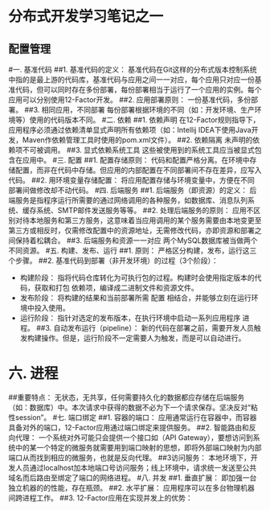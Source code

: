 分布式开发学习笔记之一
=
配置管理
-
#一. 基准代码
##1. 基准代码的定义：
基准代码在Git这样的分布式版本控制系统中指的是最上游的代码库，基准代码与应用之间一一对应，每个应用只对应一份基准代码，但可以同时存在多份部署，每份部署相当于运行了一个应用的实例。每个应用可以分别使用12-Factor开发。
##2. 应用部署原则：
一份基准代码，多份部署。
##3. 相同应用，不同部署
每份部署根据环境的不同（如：开发环境、生产环境等）使用的代码版本不同。
#二. 依赖
##1. 依赖声明
在12-Factor规则指导下，应用程序必须通过依赖清单显式声明所有依赖项（如：Intellij IDEA下使用Java开发，Maven作依赖管理工具时使用的pom.xml文件）。
##2. 依赖隔离
未声明的依赖项不可被调用。
##3. 显式依赖系统工具
这些被使用到的系统工具应当被显式包含在应用中。
#三. 配置
##1. 配置存储原则：
代码和配置严格分离。在环境中存储配置，而非在代码中存储。但应用的内部配置在不同部署间不存在差异，应写入代码。
##2. 用环境变量存储配置：
将应用配置存储与环境变量中，方便在不同部署间做修改却不动代码。
#四. 后端服务
##1. 后端服务（即资源）的定义：
后端服务是指程序运行所需要的通过网络调用的各种服务，如数据库、消息队列系统、缓存系统、SMTP邮件发送服务等等。
##2. 处理后端服务的原则：
应用不区别对待本地服务和第三方服务，这意味着当应用调用的某个服务需要由本地变更至第三方或相反时，仅需修改配置中的资源地址，无需修改代码，亦即资源和部署之间保持着松耦合。
##3. 后端服务和资源一一对应
两个MySQL数据库被当做两个不同资源。
#五. 构建、发布、运行
##1. 原则：
严格区分构建，发布，运行这三个步骤。
##2. 基准代码到部署（非开发环境）的过程（3个阶段）：
* 构建阶段：
指将代码仓库转化为可执行包的过程。构建时会使用指定版本的代码，获取和打包 依赖项，编译成二进制文件和资源文件。
* 发布阶段：
将构建的结果和当前部署所需 配置 相结合，并能够立刻在运行环境中投入使用。
* 运行阶段：
指针对选定的发布版本，在执行环境中启动一系列应用程序 进程。
##3. 自动发布运行（pipeline）：
新的代码在部署之前，需要开发人员触发构建操作。但是，运行阶段不一定需要人为触发，而是可以自动进行。
# 六. 进程
##重要特点：
无状态，无共享，任何需要持久化的数据都应存储在后端服务（如：数据库）中。本次请求中获得的数据不必为下一个请求保存。坚决反对“粘性session”。
#七. 端口绑定
##1. 容器的端口：
应用通常运行在容器中，而容器具备对外的端口，12-Factor应用通过端口绑定来提供服务。
##2. 智能路由和反向代理：
一个系统对外可能只会提供一个接口如（API Gateway），要想访问到系统中的某一个特定的微服务就需要用到端口映射的思想，即将外部端口映射为内部端口从而找到相应的微服务，也就是反向代理。
##3访问服务：
本地环境下，开发人员通过localhost加本地端口号访问服务；线上环境中，请求统一发送至公共域名而后路由至绑定了端口的网络进程。
#八. 并发
##1. 垂直扩展：
即加强一台独立机器的的性能，存在瓶颈。
##2. 水平扩展：
应用程序可以在多台物理机器间跨进程工作。
##3. 12-Factor应用在实现并发上的优势：

